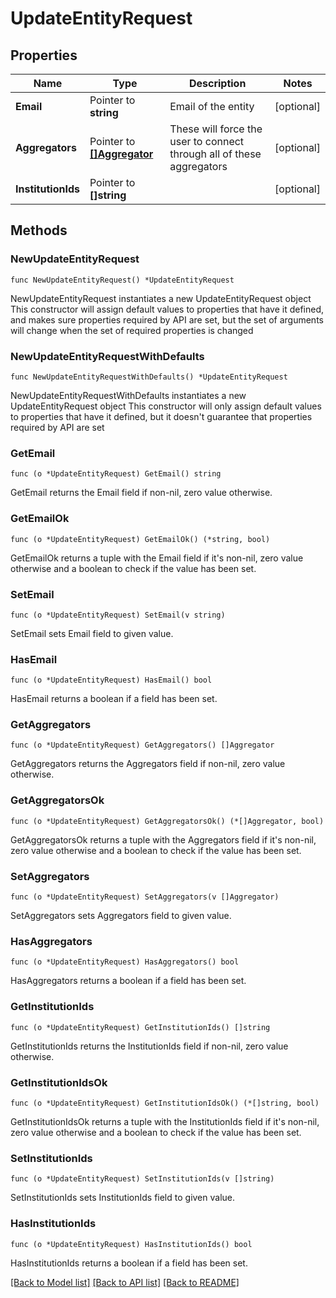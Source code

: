 # UpdateEntityRequest

## Properties

Name | Type | Description | Notes
------------ | ------------- | ------------- | -------------
**Email** | Pointer to **string** | Email of the entity | [optional] 
**Aggregators** | Pointer to [**[]Aggregator**](Aggregator.md) | These will force the user to connect through all of these aggregators | [optional] 
**InstitutionIds** | Pointer to **[]string** |  | [optional] 

## Methods

### NewUpdateEntityRequest

`func NewUpdateEntityRequest() *UpdateEntityRequest`

NewUpdateEntityRequest instantiates a new UpdateEntityRequest object
This constructor will assign default values to properties that have it defined,
and makes sure properties required by API are set, but the set of arguments
will change when the set of required properties is changed

### NewUpdateEntityRequestWithDefaults

`func NewUpdateEntityRequestWithDefaults() *UpdateEntityRequest`

NewUpdateEntityRequestWithDefaults instantiates a new UpdateEntityRequest object
This constructor will only assign default values to properties that have it defined,
but it doesn't guarantee that properties required by API are set

### GetEmail

`func (o *UpdateEntityRequest) GetEmail() string`

GetEmail returns the Email field if non-nil, zero value otherwise.

### GetEmailOk

`func (o *UpdateEntityRequest) GetEmailOk() (*string, bool)`

GetEmailOk returns a tuple with the Email field if it's non-nil, zero value otherwise
and a boolean to check if the value has been set.

### SetEmail

`func (o *UpdateEntityRequest) SetEmail(v string)`

SetEmail sets Email field to given value.

### HasEmail

`func (o *UpdateEntityRequest) HasEmail() bool`

HasEmail returns a boolean if a field has been set.

### GetAggregators

`func (o *UpdateEntityRequest) GetAggregators() []Aggregator`

GetAggregators returns the Aggregators field if non-nil, zero value otherwise.

### GetAggregatorsOk

`func (o *UpdateEntityRequest) GetAggregatorsOk() (*[]Aggregator, bool)`

GetAggregatorsOk returns a tuple with the Aggregators field if it's non-nil, zero value otherwise
and a boolean to check if the value has been set.

### SetAggregators

`func (o *UpdateEntityRequest) SetAggregators(v []Aggregator)`

SetAggregators sets Aggregators field to given value.

### HasAggregators

`func (o *UpdateEntityRequest) HasAggregators() bool`

HasAggregators returns a boolean if a field has been set.

### GetInstitutionIds

`func (o *UpdateEntityRequest) GetInstitutionIds() []string`

GetInstitutionIds returns the InstitutionIds field if non-nil, zero value otherwise.

### GetInstitutionIdsOk

`func (o *UpdateEntityRequest) GetInstitutionIdsOk() (*[]string, bool)`

GetInstitutionIdsOk returns a tuple with the InstitutionIds field if it's non-nil, zero value otherwise
and a boolean to check if the value has been set.

### SetInstitutionIds

`func (o *UpdateEntityRequest) SetInstitutionIds(v []string)`

SetInstitutionIds sets InstitutionIds field to given value.

### HasInstitutionIds

`func (o *UpdateEntityRequest) HasInstitutionIds() bool`

HasInstitutionIds returns a boolean if a field has been set.


[[Back to Model list]](../README.md#documentation-for-models) [[Back to API list]](../README.md#documentation-for-api-endpoints) [[Back to README]](../README.md)


